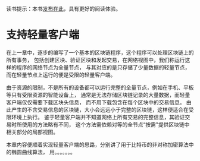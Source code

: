读书提示：本书[发布在此](https://book.uchaindb.com/)，具有更好的阅读体验。

# 支持轻量客户端

在上一章中，逐步的编写了一个基本的区块链程序，这个程序可以处理区块链上的所有事务，
包括创建区块、验证区块和发起交易，在网络视图中，我们称运行这样的程序的网络节点为全量节点，
与其对应的是只存储了少量数据的轻量节点，而在轻量节点上运行的便是受限的轻量客户端。

由于资源的限制，不是所有的设备都可以运行完整的全量节点，例如在手机、平板等只有受限资源的智能设备上，
通常是无法存储区块链记录的大量数据，而轻量客户端仅仅需要下载区块头信息，
而不用下载包含在每个区块中的交易信息。
由此产生的不含交易信息的区块链，大小会远远小于完整的区块链，这样便适合在受限环境上执行。
鉴于轻量客户端并不知道网络上所有交易的完整信息，其验证交易时所使用的方法略有不同，
这个方法需依赖对等的全节点“按需"提供区块链中相关部分的局部视图。

本章内容便顺着实现轻量客户端的思路，分别讲了用于比特币的非对称加密算法中的椭圆曲线算法，
用。。。。。。。

